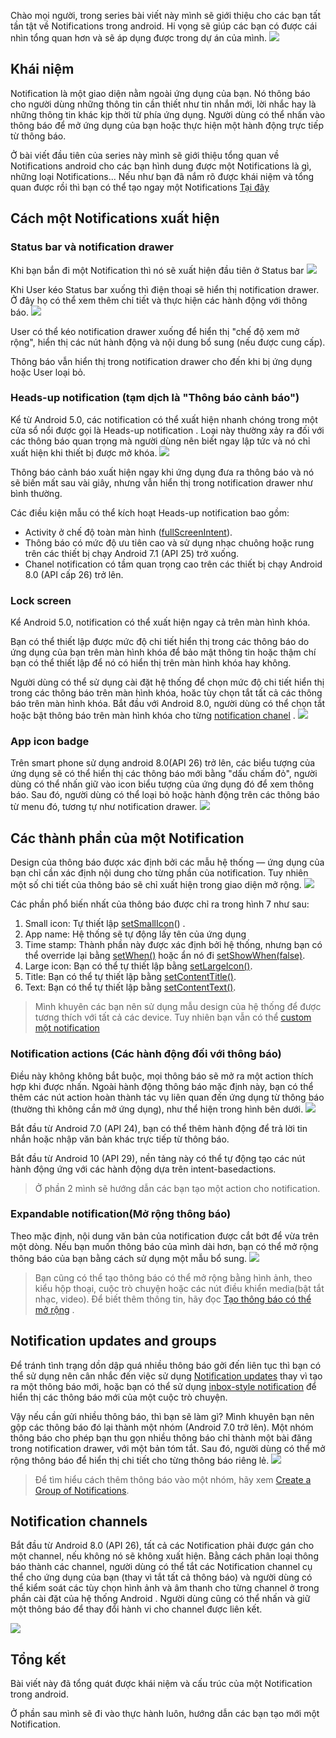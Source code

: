 Chào mọi người, trong series bài viết này mình sẽ giới thiệu cho các bạn tất tần tật về Notifications trong android. Hi vọng sẽ giúp các bạn có được cái nhìn tổng quan hơn và sẽ áp dụng được trong dự án của mình. 
![](https://images.viblo.asia/37eb52a5-365e-4d4b-89ee-84433bdd75ae.png)
## Khái niệm
Notification là một giao diện nằm ngoài ứng dụng của bạn. Nó thông báo cho người dùng những thông tin cần thiết như tin nhắn mới, lời nhắc hay là những thông tin khác kịp thời từ phía ứng dụng. Người dùng có thể nhấn vào thông báo để mở ứng dụng của bạn hoặc thực hiện một hành động trực tiếp từ thông báo. 

Ở bài viết đầu tiên của series này mình sẽ giới thiệu tổng quan về Notifications android cho các bạn hình dung được một Notifications là gì, những loại Notifications... Nếu như bạn đã nắm rõ được khái niệm và tổng quan được rồi thì bạn có thể tạo ngay một Notifications [Tại đây](https://developer.android.com/training/notify-user/build-notification)

## Cách một Notifications xuất hiện
### Status bar và notification drawer
Khi bạn bắn đi một Notification thì nó sẽ xuất hiện đầu tiên ở Status bar
![](https://images.viblo.asia/a12658e0-33a4-4e1e-bb64-412285f9ec40.png)

Khi User kéo Status bar xuống thì điện thoại sẽ hiển thị notification drawer. Ở đây họ có thể xem thêm chi tiết và thực hiện các hành động với thông báo.
![](https://images.viblo.asia/ae461c58-cace-4953-b15a-7f1dc192aa72.png)

User có thể kéo notification drawer xuống để hiển thị "chế độ xem mở rộng", hiển thị các nút hành động và nội dung bổ sung (nếu được cung cấp).

Thông báo vẫn hiển thị trong notification drawer cho đến khi bị ứng dụng hoặc User loại bỏ.

### Heads-up notification (tạm dịch là "Thông báo cảnh báo")
Kể từ Android 5.0, các notification có thể xuất hiện nhanh chóng trong một cửa sổ nổi được gọi là Heads-up notification . Loại này thường xảy ra đối với các thông báo quan trọng mà người dùng nên biết ngay lập tức và nó chỉ xuất hiện khi thiết bị được mở khóa.
![](https://images.viblo.asia/1de0781c-022d-4ae1-9056-e81d898e6929.png)

Thông báo cảnh báo xuất hiện ngay khi ứng dụng đưa ra thông báo và nó sẽ biến mất sau vài giây, nhưng vẫn hiển thị trong notification drawer như bình thường.

Các điều kiện mẫu có thể kích hoạt Heads-up notification bao gồm:
* Activity ở chế độ toàn màn hình ([fullScreenIntent](https://developer.android.com/reference/android/app/Notification#fullScreenIntent)).
* Thông báo có mức độ ưu tiên cao và sử dụng nhạc chuông hoặc rung trên các thiết bị chạy Android 7.1 (API 25) trở xuống.
* Chanel notification có tầm quan trọng cao trên các thiết bị chạy Android 8.0 (API cấp 26) trở lên.

### Lock screen
Kể Android 5.0, notification có thể xuất hiện ngay cả trên màn hình khóa.

Bạn có thể thiết lập được mức độ chi tiết hiển thị trong các thông báo do ứng dụng của bạn trên màn hình khóa để bảo mật thông tin hoặc thậm chí bạn có thể thiết lập để nó có hiển thị trên màn hình khóa hay không.

Người dùng có thể sử dụng cài đặt hệ thống để chọn mức độ chi tiết hiển thị trong các thông báo trên màn hình khóa, hoăc tùy chọn tắt tất cả các thông báo trên màn hình khóa. Bắt đầu với Android 8.0, người dùng có thể chọn tắt hoặc bật thông báo trên màn hình khóa cho từng [notification chanel](https://developer.android.com/guide/topics/ui/notifiers/notifications#ManageChannels) .
![](https://images.viblo.asia/e630d5b4-872e-41c4-ac9e-7b9c721dfaa9.png)

### App icon badge
Trên smart phone sử dụng android 8.0(API 26) trở lên, các biểu tượng của ứng dụng sẽ có thể hiển thị các thông báo mới bằng "dấu chấm đỏ", người dùng có thể nhấn giữ vào icon biểu tượng của ứng dụng đó để xem thông báo. Sau đó, người dùng có thể loại bỏ hoặc hành động trên các thông báo từ menu đó, tương tự như notification drawer.
![](https://images.viblo.asia/00822831-aced-4022-96b5-1dba8e89aab0.png)

## Các thành phần của một Notification
Design của thông báo được xác định bởi các mẫu hệ thống — ứng dụng của bạn chỉ cần xác định nội dung cho từng phần của notification. Tuy nhiên một số chi tiết của thông báo sẽ chỉ xuất hiện trong giao diện mở rộng.
![](https://images.viblo.asia/770156f0-7520-41d1-b8b6-6db314541092.png)

Các phần phổ biến nhất của thông báo được chỉ ra trong hình 7 như sau:
1. Small icon: Tự thiết lập [setSmallIcon](https://developer.android.com/reference/androidx/core/app/NotificationCompat.Builder#setSmallIcon(int))() .
2. App name: Hệ thống sẽ tự động lấy tên của ứng dụng
3. Time stamp: Thành phần này được xác định bởi hệ thống, nhưng bạn có thể override lại bằng [setWhen()](https://developer.android.com/reference/androidx/core/app/NotificationCompat.Builder#setWhen(long)) hoặc ẩn nó đi [setShowWhen(false)](https://developer.android.com/reference/androidx/core/app/NotificationCompat.Builder#setShowWhen(boolean)).
4. Large icon: Bạn có thể tự thiết lập bằng [setLargeIcon()](https://developer.android.com/reference/androidx/core/app/NotificationCompat.Builder#setLargeIcon(android.graphics.Bitmap)).
5. Title: Bạn có thể tự thiết lập bằng [setContentTitle()](https://developer.android.com/reference/androidx/core/app/NotificationCompat.Builder#setContentTitle(java.lang.CharSequence)).
6. Text: Bạn có thể tự thiết lập bằng [setContentText()](https://developer.android.com/reference/androidx/core/app/NotificationCompat.Builder#setContentText(java.lang.CharSequence)).

> Mình khuyên các bạn nên sử dụng mẫu design của hệ thống để được tương thích với tất cả các device. Tuy nhiên bạn vẫn có thể [custom một notification](https://developer.android.com/training/notify-user/custom-notification)
> 
### Notification actions (Các hành động đối với thông báo)
Điều này không không bắt buộc, mọi thông báo sẽ mở ra một action thích hợp khi được nhấn. Ngoài hành động thông báo mặc định này, bạn có thể thêm các nút action hoàn thành tác vụ liên quan đến ứng dụng từ thông báo (thường thì không cần mở ứng dụng), như thể hiện trong hình bên dưới.
![](https://images.viblo.asia/4c8ca8f8-839e-408e-b61b-a26a52585532.png)

Bắt đầu từ Android 7.0 (API 24), bạn có thể thêm hành động để trả lời tin nhắn hoặc nhập văn bản khác trực tiếp từ thông báo.

Bắt đầu từ Android 10 (API 29), nền tảng này có thể tự động tạo các nút hành động ứng với các hành động dựa trên intent-basedactions.

> Ở phần 2 mình sẽ hướng dẫn các bạn tạo một action cho notification.
> 
### Expandable notification(Mở rộng thông báo)
Theo mặc định, nội dung văn bản của notification được cắt bớt để vừa trên một dòng. Nếu bạn muốn thông báo của mình dài hơn, bạn có thể mở rộng thông báo của bạn bằng cách sử dụng một mẫu bổ sung.
![](https://images.viblo.asia/656e23e0-41f7-4890-a590-4be2d412ff98.png)

> Bạn cũng có thể tạo thông báo có thể mở rộng bằng hình ảnh, theo kiểu hộp thoại, cuộc trò chuyện hoặc các nút điều khiển media(bật tắt nhạc, video). Để biết thêm thông tin, hãy đọc [Tạo thông báo có thể mở rộng](https://developer.android.com/training/notify-user/expanded) .

## Notification updates and groups
Để tránh tình trạng dồn dập quá nhiều thông báo gởi đến liên tục thì bạn có thể sử dụng nên cân nhắc đến việc sử dụng [Notification updates](https://developer.android.com/training/notify-user/build-notification#Updating) thay vì tạo ra một thông báo mới, hoặc bạn có thể sử dụng [inbox-style notification](https://developer.android.com/training/notify-user/expanded#inbox-style) để hiển thị các thông báo mới của một cuộc trò chuyện.

Vậy nếu cần gửi nhiều thông báo, thì bạn sẽ làm gì? Mình khuyên bạn nên gộp các thông báo đó lại thành một nhóm (Android 7.0 trở lên). Một nhóm thông báo cho phép bạn thu gọn nhiều thông báo chỉ thành một bài đăng trong notification drawer, với một bản tóm tắt. Sau đó, người dùng có thể mở rộng thông báo để hiển thị chi tiết cho từng thông báo riêng lẻ.
![](https://images.viblo.asia/34d986d2-a9db-4647-9ca2-05684fa1ba74.png)

> Để tìm hiểu cách thêm thông báo vào một nhóm, hãy xem [Create a Group of Notifications](https://developer.android.com/training/notify-user/group).
> 
## Notification channels
Bắt đầu từ Android 8.0 (API 26), tất cả các Notification phải được gán cho một channel, nếu không nó sẽ không xuất hiện. Bằng cách phân loại thông báo thành các channel, người dùng có thể tắt các Notification channel cụ thể cho ứng dụng của bạn (thay vì tắt tất cả thông báo) và người dùng có thể kiểm soát các tùy chọn hình ảnh và âm thanh cho từng channel ở trong phần cài đặt của hệ thống Android . Người dùng cũng có thể nhấn và giữ một thông báo để thay đổi hành vi cho channel được liên kết.

![](https://images.viblo.asia/f7348eda-36dc-4a15-b54a-c7c588ea7457.png)
## Tổng kết
Bài viết này đã tổng quát được khái niệm và cấu trúc của một Notification trong android.

Ở phần sau mình sẽ đi vào thực hành luôn, hướng dẫn các bạn tạo mới một Notification.